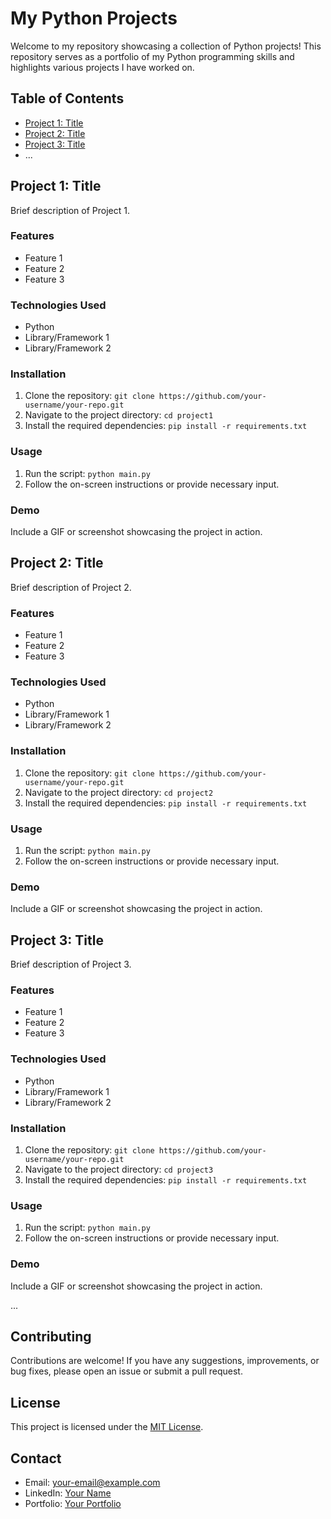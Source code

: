 # My Python Projects

Welcome to my repository showcasing a collection of Python projects! This repository serves as a portfolio of my Python programming skills and highlights various projects I have worked on.

## Table of Contents

- [Project 1: Title](#project-1-title)
- [Project 2: Title](#project-2-title)
- [Project 3: Title](#project-3-title)
- ...

## Project 1: Title

Brief description of Project 1.

### Features

- Feature 1
- Feature 2
- Feature 3

### Technologies Used

- Python
- Library/Framework 1
- Library/Framework 2

### Installation

1. Clone the repository: `git clone https://github.com/your-username/your-repo.git`
2. Navigate to the project directory: `cd project1`
3. Install the required dependencies: `pip install -r requirements.txt`

### Usage

1. Run the script: `python main.py`
2. Follow the on-screen instructions or provide necessary input.

### Demo

Include a GIF or screenshot showcasing the project in action.

## Project 2: Title

Brief description of Project 2.

### Features

- Feature 1
- Feature 2
- Feature 3

### Technologies Used

- Python
- Library/Framework 1
- Library/Framework 2

### Installation

1. Clone the repository: `git clone https://github.com/your-username/your-repo.git`
2. Navigate to the project directory: `cd project2`
3. Install the required dependencies: `pip install -r requirements.txt`

### Usage

1. Run the script: `python main.py`
2. Follow the on-screen instructions or provide necessary input.

### Demo

Include a GIF or screenshot showcasing the project in action.

## Project 3: Title

Brief description of Project 3.

### Features

- Feature 1
- Feature 2
- Feature 3

### Technologies Used

- Python
- Library/Framework 1
- Library/Framework 2

### Installation

1. Clone the repository: `git clone https://github.com/your-username/your-repo.git`
2. Navigate to the project directory: `cd project3`
3. Install the required dependencies: `pip install -r requirements.txt`

### Usage

1. Run the script: `python main.py`
2. Follow the on-screen instructions or provide necessary input.

### Demo

Include a GIF or screenshot showcasing the project in action.

...

## Contributing

Contributions are welcome! If you have any suggestions, improvements, or bug fixes, please open an issue or submit a pull request.

## License

This project is licensed under the [MIT License](LICENSE).

## Contact

- Email: your-email@example.com
- LinkedIn: [Your Name](https://www.linkedin.com/in/your-profile)
- Portfolio: [Your Portfolio](https://your-portfolio.com)
